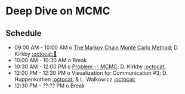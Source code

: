 # Deep Dive on MCMC

## Schedule

 * 09:00 AM - 10:00 AM  o  [The Markov Chain Monte Carlo Method](https://github.com/LSSTC-DSFP/LSSTC-DSFP-Sessions/blob/master/Session2/Day3/DSFP2017-MCMC.pdf); D. Kirkby [:octocat:](https://github.com/dkirkby)[:movie_camera:](https://www.youtube.com/watch?v=D-WX6Njz3rI&list=PLKC37rx5YXnddgdxLe5uB0fLRWFGlhuSK&index=7)
 * 10:00 AM - 10:30 AM  o  Break
 * 10:30 AM - 12:00 PM  o  [Problem -- MCMC](https://github.com/LSSTC-DSFP/LSSTC-DSFP-Sessions/blob/master/Session2/Day3/MCMC-Exercises.ipynb); D. Kirkby [:octocat:](https://github.com/dkirkby)
 * 12:00 PM - 12:30 PM  o  Visualization for Communication #3; D. Huppenkothen [:octocat:](https://github.com/dhuppenkothen) & L. Walkowicz [:octocat:](https://github.com/lmwalkowicz)
 * 12:30 PM - ??:?? PM  o  Break
